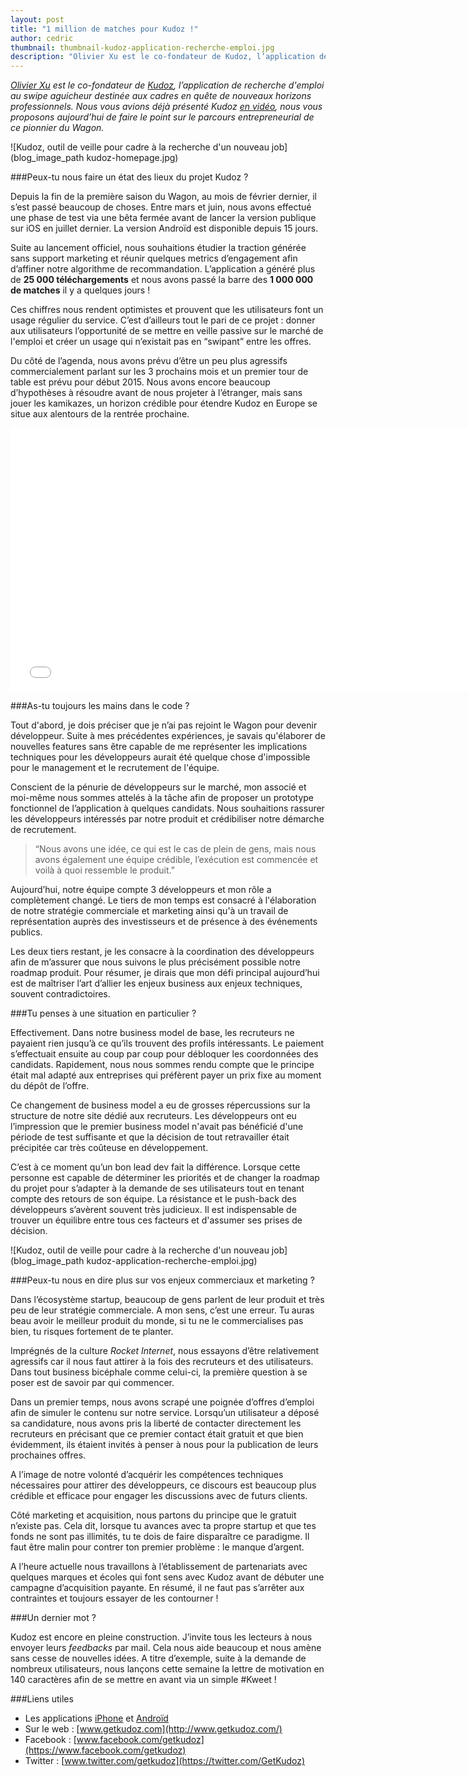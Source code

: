 ```yaml
---
layout: post
title: "1 million de matches pour Kudoz !"
author: cedric
thumbnail: thumbnail-kudoz-application-recherche-emploi.jpg
description: "Olivier Xu est le co-fondateur de Kudoz, l’application de recherche d'emploi au swipe aguicheur, destinée aux cadres en quête de nouveaux horizons professionnels. Nous vous avions déjà présenté Kudoz en vidéo, nous vous proposons aujourd’hui de faire le point sur le parcours entrepreneurial de ce pionnier du Wagon."
---
```


*[Olivier Xu](http://fr.linkedin.com/in/olivierxu) est le co-fondateur de [Kudoz](http://www.getkudoz.com/), l’application de recherche d'emploi au swipe aguicheur destinée aux cadres en quête de nouveaux horizons professionnels. Nous vous avions déjà présenté Kudoz [en vidéo](http://youtu.be/reIOVSgaFT0), nous vous proposons aujourd’hui de faire le point sur le parcours entrepreneurial de ce pionnier du Wagon.*

![Kudoz, outil de veille pour cadre à la recherche d'un nouveau job](blog_image_path kudoz-homepage.jpg)

###Peux-tu nous faire un état des lieux du projet Kudoz ?

Depuis la fin de la première saison du Wagon, au mois de février dernier, il s’est passé beaucoup de choses. Entre mars et juin, nous avons effectué une phase de test via une bêta fermée avant de lancer la version publique sur iOS en juillet dernier. La version Androïd est disponible depuis 15 jours.

Suite au lancement officiel, nous souhaitions étudier la traction générée sans support marketing et réunir quelques metrics d’engagement afin d’affiner notre algorithme de recommandation. L’application a généré plus de **25 000 téléchargements** et nous avons passé la barre des **1 000 000 de matches** il y a quelques jours !

Ces chiffres nous rendent optimistes et prouvent que les utilisateurs font un usage régulier du service. C’est d’ailleurs tout le pari de ce projet : donner aux utilisateurs l’opportunité de se mettre en veille passive sur le marché de l'emploi et créer un usage qui n’existait pas en “swipant” entre les offres.

Du côté de l’agenda, nous avons prévu d’être un peu plus agressifs commercialement parlant sur les 3 prochains mois et un premier tour de table est prévu pour début 2015. Nous avons encore beaucoup d’hypothèses à résoudre avant de nous projeter à l’étranger, mais sans jouer les kamikazes, un horizon crédible pour étendre Kudoz en Europe se situe aux alentours de la rentrée prochaine.

<iframe src="//player.vimeo.com/video/101933154" width="750" height="422" frameborder="0" webkitallowfullscreen mozallowfullscreen allowfullscreen></iframe>


###As-tu toujours les mains dans le code ?

Tout d'abord, je dois préciser que je n’ai pas rejoint le Wagon pour devenir développeur. Suite à mes précédentes expériences, je savais qu'élaborer de nouvelles features sans être capable de me représenter les implications techniques pour les développeurs aurait été quelque chose d'impossible pour le management et le recrutement de l'équipe.

Conscient de la pénurie de développeurs sur le marché, mon associé et moi-même nous sommes attelés à la tâche afin de proposer un prototype fonctionnel de l’application à quelques candidats. Nous souhaitions rassurer les développeurs intéressés par notre produit et crédibiliser notre démarche de recrutement.

> “Nous avons une idée, ce qui est le cas de plein de gens, mais nous avons également une équipe crédible, l’exécution est commencée et voilà à quoi ressemble le produit.”

Aujourd’hui, notre équipe compte 3 développeurs et mon rôle a complètement changé. Le tiers de mon temps est consacré à l'élaboration de notre stratégie commerciale et marketing ainsi qu'à un travail de représentation auprès des investisseurs et de présence à des événements publics.

Les deux tiers restant, je les consacre à la coordination des développeurs afin de m’assurer que nous suivons le plus précisément possible notre roadmap produit. Pour résumer, je dirais que mon défi principal aujourd’hui est de maîtriser l’art d’allier les enjeux business aux enjeux techniques, souvent contradictoires.


###Tu penses à une situation en particulier ?

Effectivement. Dans notre business model de base, les recruteurs ne payaient rien jusqu’à ce qu’ils trouvent des profils intéressants. Le paiement s’effectuait ensuite au coup par coup pour débloquer les coordonnées des candidats. Rapidement, nous nous sommes rendu compte que le principe était mal adapté aux entreprises qui préfèrent payer un prix fixe au moment du dépôt de l’offre.

Ce changement de business model a eu de grosses répercussions sur la structure de notre site dédié aux recruteurs. Les développeurs ont eu l’impression que le premier business model n'avait pas bénéficié d'une période de test suffisante et que la décision de tout retravailler était précipitée car très coûteuse en développement.

C’est à ce moment qu’un bon lead dev fait la différence. Lorsque cette personne est capable de déterminer les priorités et de changer la roadmap du projet pour s’adapter à la demande de ses utilisateurs tout en tenant compte des retours de son équipe. La résistance et le push-back des développeurs s’avèrent souvent très judicieux. Il est indispensable de trouver un équilibre entre tous ces facteurs et d'assumer ses prises de décision.

![Kudoz, outil de veille pour cadre à la recherche d'un nouveau job](blog_image_path kudoz-application-recherche-emploi.jpg)


###Peux-tu nous en dire plus sur vos enjeux commerciaux et marketing ?

Dans l’écosystème startup, beaucoup de gens parlent de leur produit et très peu de leur stratégie commerciale. A mon sens, c’est une erreur. Tu auras beau avoir le meilleur produit du monde, si tu ne le commercialises pas bien, tu risques fortement de te planter.

Imprégnés de la culture *Rocket Internet*, nous essayons d’être relativement agressifs car il nous faut attirer à la fois des recruteurs et des utilisateurs. Dans tout business bicéphale comme celui-ci, la première question à se poser est de savoir par qui commencer.

Dans un premier temps, nous avons scrapé une poignée d’offres d’emploi afin de simuler le contenu sur notre service. Lorsqu’un utilisateur a déposé sa candidature, nous avons pris la liberté de contacter directement les recruteurs en précisant que ce premier contact était gratuit et que bien évidemment, ils étaient invités à penser à nous pour la publication de leurs prochaines offres.

A l’image de notre volonté d’acquérir les compétences techniques nécessaires pour attirer des développeurs, ce discours est beaucoup plus crédible et efficace pour engager les discussions avec de futurs clients.

Côté marketing et acquisition, nous partons du principe que le gratuit n’existe pas. Cela dit, lorsque tu avances avec ta propre startup et que tes fonds ne sont pas illimités, tu te dois de faire disparaître ce paradigme. Il faut être malin pour contrer ton premier problème : le manque d’argent.

A l’heure actuelle nous travaillons à l’établissement de partenariats avec quelques marques et écoles qui font sens avec Kudoz avant de débuter une campagne d’acquisition payante. En résumé, il ne faut pas s’arrêter aux contraintes et toujours essayer de les contourner !


###Un dernier mot ?

Kudoz est encore en pleine construction. J’invite tous les lecteurs à nous envoyer leurs *feedbacks* par mail. Cela nous aide beaucoup et nous amène sans cesse de nouvelles idées. A titre d’exemple, suite à la demande de nombreux utilisateurs, nous lançons cette semaine la lettre de motivation en 140 caractères afin de se mettre en avant via un simple #Kweet !


###Liens utiles

- Les applications [iPhone](https://itunes.apple.com/fr/app/kudoz-swipez-le-job-vos-reves./id897507108?mt=8) et [Androïd](https://play.google.com/store/apps/details?id=com.kudoz.kudoz)
- Sur le web : [www.getkudoz.com](http://www.getkudoz.com/)
- Facebook : [www.facebook.com/getkudoz](https://www.facebook.com/getkudoz)
- Twitter : [www.twitter.com/getkudoz](https://twitter.com/GetKudoz)

